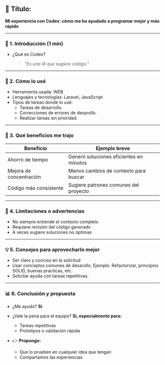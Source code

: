## 🎤 **Título:**

**Mi experiencia con Codex: cómo me ha ayudado a programar mejor y más rápido**

---

### 🧱 1. Introducción (1 min)

* ¿Qué es Codex?

  > *"Es una IA que sugiere código."*

---

### 🧪 2. Cómo lo usé

* Herramienta usada: WEB
* Lenguajes y tecnologías: Laravel, JavaScript
* Tipos de tareas donde lo usé:
  * Tareas de desarrollo.
  * Correcciones de errores de desarollo.
  * Realizar tareas sin prioridad.

---

### 🚀 3. Qué beneficios me trajo

| Beneficio                    | Ejemplo breve                           |
| ---------------------------- | --------------------------------------- |
| Ahorro de tiempo             | Generó soluciones eficientes en minutos |
| Mejora de concentración      | Menos cambios de contexto para buscar   |
| Código más consistente       | Sugiere patrones comunes del proyecto   |

---

### 🧱 4. Limitaciones o advertencias

* No siempre entiende el contexto completo
* Requiere revisión del código generado
* A veces sugiere soluciones no óptimas

---

### 💡 5. Consejos para aprovecharlo mejor

* Ser claro y conciso en la solicitud
* Usar conceptos comunes de desarollo, Ejemplo: Refactorizar, principios SOLID, buenas practicas, etc.
* Solicitar ayuda con tareas repetitivas.

---

### 📊 6. Conclusión y propuesta

* ¿Me ayudó? **Sí**
* ¿Vale la pena para el equipo? **Sí, especialmente para:**

  * Tareas repetitivas
  * Prototipos o validación rápida
* 👉 **Propongo:**

  * Que lo prueben en cualquier idea que tengan
  * Compartamos las experiencias
